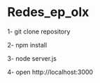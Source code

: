# Redes_ep_olx

1- git clone repository

2- npm install


3- node server.js


4- open http://localhost:3000
